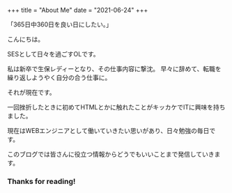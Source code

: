 +++
title = "About Me"
date = "2021-06-24"
+++

「365日中360日を良い日にしたい。」

こんにちは。

SESとして日々を過ごすOLです。

私は新卒で生保レディーとなり、その仕事内容に撃沈。
早々に辞めて、転職を繰り返しようやく自分の合う仕事に。

それが現在です。

一回挫折したときに初めてHTMLとかに触れたことがキッカケでITに興味を持ちました。

現在はWEBエンジニアとして働いていきたい思いがあり、日々勉強の毎日です。

このブログでは皆さんに役立つ情報からどうでもいいことまで発信していきます。

### Thanks for reading!
